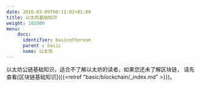 ```yaml
---
date: 2016-03-09T00:11:02+01:00
title: 以太坊基础知识
weight: 101000
menu:
    docs:
      identifier: basicethereum
      parent : basic
      name: 以太坊
---
```


以太坊公链基础知识，适合不了解以太坊的读者，如果您还未了解区块链，
请先查看[区块链基础知识]({{<relref "basic/blockchain/_index.md" >}})。
